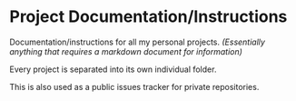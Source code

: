# Project Documentation/Instructions
Documentation/instructions for all my personal projects.  *(Essentially anything that requires a markdown document for information)*  
  
Every project is separated into its own individual folder.

This is also used as a public issues tracker for private repositories.
